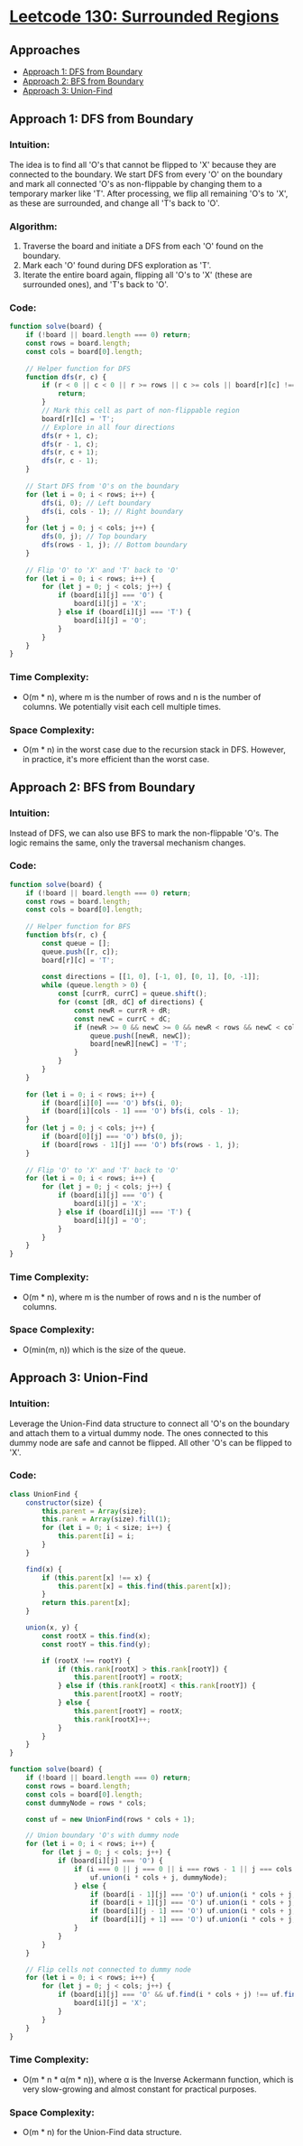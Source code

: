# [Leetcode 130: Surrounded Regions](https://leetcode.com/problems/surrounded-regions/)

## Approaches
- [Approach 1: DFS from Boundary](#approach-1-dfs-from-boundary)
- [Approach 2: BFS from Boundary](#approach-2-bfs-from-boundary)
- [Approach 3: Union-Find](#approach-3-union-find)

## Approach 1: DFS from Boundary

### Intuition:
The idea is to find all 'O's that cannot be flipped to 'X' because they are connected to the boundary. We start DFS from every 'O' on the boundary and mark all connected 'O's as non-flippable by changing them to a temporary marker like 'T'. After processing, we flip all remaining 'O's to 'X', as these are surrounded, and change all 'T's back to 'O'.

### Algorithm:
1. Traverse the board and initiate a DFS from each 'O' found on the boundary.
2. Mark each 'O' found during DFS exploration as 'T'.
3. Iterate the entire board again, flipping all 'O's to 'X' (these are surrounded ones), and 'T's back to 'O'.

### Code:
```javascript
function solve(board) {
    if (!board || board.length === 0) return;
    const rows = board.length;
    const cols = board[0].length;
    
    // Helper function for DFS
    function dfs(r, c) {
        if (r < 0 || c < 0 || r >= rows || c >= cols || board[r][c] !== 'O') {
            return;
        }
        // Mark this cell as part of non-flippable region
        board[r][c] = 'T';
        // Explore in all four directions
        dfs(r + 1, c);
        dfs(r - 1, c);
        dfs(r, c + 1);
        dfs(r, c - 1);
    }
    
    // Start DFS from 'O's on the boundary
    for (let i = 0; i < rows; i++) {
        dfs(i, 0); // Left boundary
        dfs(i, cols - 1); // Right boundary
    }
    for (let j = 0; j < cols; j++) {
        dfs(0, j); // Top boundary
        dfs(rows - 1, j); // Bottom boundary
    }
    
    // Flip 'O' to 'X' and 'T' back to 'O'
    for (let i = 0; i < rows; i++) {
        for (let j = 0; j < cols; j++) {
            if (board[i][j] === 'O') {
                board[i][j] = 'X';
            } else if (board[i][j] === 'T') {
                board[i][j] = 'O';
            }
        }
    }
}
```

### Time Complexity:
- O(m * n), where m is the number of rows and n is the number of columns. We potentially visit each cell multiple times.

### Space Complexity:
- O(m * n) in the worst case due to the recursion stack in DFS. However, in practice, it's more efficient than the worst case.

## Approach 2: BFS from Boundary

### Intuition:
Instead of DFS, we can also use BFS to mark the non-flippable 'O's. The logic remains the same, only the traversal mechanism changes.

### Code:
```javascript
function solve(board) {
    if (!board || board.length === 0) return;
    const rows = board.length;
    const cols = board[0].length;
    
    // Helper function for BFS
    function bfs(r, c) {
        const queue = [];
        queue.push([r, c]);
        board[r][c] = 'T';
        
        const directions = [[1, 0], [-1, 0], [0, 1], [0, -1]];
        while (queue.length > 0) {
            const [currR, currC] = queue.shift();
            for (const [dR, dC] of directions) {
                const newR = currR + dR;
                const newC = currC + dC;
                if (newR >= 0 && newC >= 0 && newR < rows && newC < cols && board[newR][newC] === 'O') {
                    queue.push([newR, newC]);
                    board[newR][newC] = 'T';
                }
            }
        }
    }
    
    for (let i = 0; i < rows; i++) {
        if (board[i][0] === 'O') bfs(i, 0);
        if (board[i][cols - 1] === 'O') bfs(i, cols - 1);
    }
    for (let j = 0; j < cols; j++) {
        if (board[0][j] === 'O') bfs(0, j);
        if (board[rows - 1][j] === 'O') bfs(rows - 1, j);
    }
    
    // Flip 'O' to 'X' and 'T' back to 'O'
    for (let i = 0; i < rows; i++) {
        for (let j = 0; j < cols; j++) {
            if (board[i][j] === 'O') {
                board[i][j] = 'X';
            } else if (board[i][j] === 'T') {
                board[i][j] = 'O';
            }
        }
    }
}
```

### Time Complexity:
- O(m * n), where m is the number of rows and n is the number of columns.

### Space Complexity:
- O(min(m, n)) which is the size of the queue.

## Approach 3: Union-Find

### Intuition:
Leverage the Union-Find data structure to connect all 'O's on the boundary and attach them to a virtual dummy node. The ones connected to this dummy node are safe and cannot be flipped. All other 'O's can be flipped to 'X'.

### Code:
```javascript
class UnionFind {
    constructor(size) {
        this.parent = Array(size);
        this.rank = Array(size).fill(1);
        for (let i = 0; i < size; i++) {
            this.parent[i] = i;
        }
    }

    find(x) {
        if (this.parent[x] !== x) {
            this.parent[x] = this.find(this.parent[x]);
        }
        return this.parent[x];
    }

    union(x, y) {
        const rootX = this.find(x);
        const rootY = this.find(y);

        if (rootX !== rootY) {
            if (this.rank[rootX] > this.rank[rootY]) {
                this.parent[rootY] = rootX;
            } else if (this.rank[rootX] < this.rank[rootY]) {
                this.parent[rootX] = rootY;
            } else {
                this.parent[rootY] = rootX;
                this.rank[rootX]++;
            }
        }
    }
}

function solve(board) {
    if (!board || board.length === 0) return;
    const rows = board.length;
    const cols = board[0].length;
    const dummyNode = rows * cols;

    const uf = new UnionFind(rows * cols + 1);

    // Union boundary 'O's with dummy node
    for (let i = 0; i < rows; i++) {
        for (let j = 0; j < cols; j++) {
            if (board[i][j] === 'O') {
                if (i === 0 || j === 0 || i === rows - 1 || j === cols - 1) {
                    uf.union(i * cols + j, dummyNode);
                } else {
                    if (board[i - 1][j] === 'O') uf.union(i * cols + j, (i - 1) * cols + j);
                    if (board[i + 1][j] === 'O') uf.union(i * cols + j, (i + 1) * cols + j);
                    if (board[i][j - 1] === 'O') uf.union(i * cols + j, i * cols + j - 1);
                    if (board[i][j + 1] === 'O') uf.union(i * cols + j, i * cols + j + 1);
                }
            }
        }
    }

    // Flip cells not connected to dummy node
    for (let i = 0; i < rows; i++) {
        for (let j = 0; j < cols; j++) {
            if (board[i][j] === 'O' && uf.find(i * cols + j) !== uf.find(dummyNode)) {
                board[i][j] = 'X';
            }
        }
    }
}
```

### Time Complexity:
- O(m * n * α(m * n)), where α is the Inverse Ackermann function, which is very slow-growing and almost constant for practical purposes.

### Space Complexity:
- O(m * n) for the Union-Find data structure.

